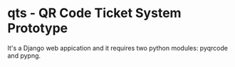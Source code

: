 # qts - QR Code Ticket System Prototype
It's a Django web appication and it requires two python modules: pyqrcode and pypng. 

